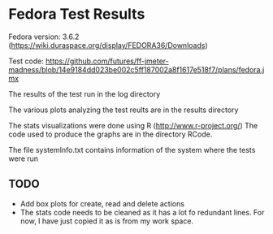 Fedora Test Results
=====================
Fedora version: 3.6.2 (https://wiki.duraspace.org/display/FEDORA36/Downloads)  

Test code: https://github.com/futures/ff-jmeter-madness/blob/14e9184dd023be002c5ff187002a8f1617e518f7/plans/fedora.jmx  

The results of the test run in the log directory  

The various plots analyzing the test reults are in the results directory  

The stats visualizations were done using R (http://www.r-project.org/)
The code used to produce the graphs are in the directory RCode.  

The file systemInfo.txt contains information of the system where the tests were run  

TODO
----
* Add box plots for create, read and delete actions 
* The stats code needs to be cleaned as it has a lot fo redundant lines. For now, I have just copied it as is from my work space.
